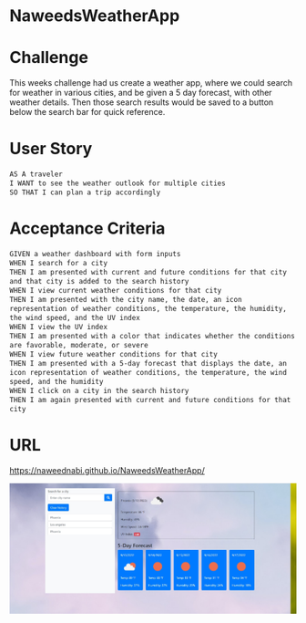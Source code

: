 # NaweedsWeatherApp

# Challenge

This weeks challenge had us create a weather app, where we could search for weather in various cities, and be given a 5 day forecast, with other weather details.   Then those search results would be saved to a button below the search bar for quick reference.


# User Story 

```
AS A traveler
I WANT to see the weather outlook for multiple cities
SO THAT I can plan a trip accordingly
```
# Acceptance Criteria

```
GIVEN a weather dashboard with form inputs
WHEN I search for a city
THEN I am presented with current and future conditions for that city and that city is added to the search history
WHEN I view current weather conditions for that city
THEN I am presented with the city name, the date, an icon representation of weather conditions, the temperature, the humidity, the wind speed, and the UV index
WHEN I view the UV index
THEN I am presented with a color that indicates whether the conditions are favorable, moderate, or severe
WHEN I view future weather conditions for that city
THEN I am presented with a 5-day forecast that displays the date, an icon representation of weather conditions, the temperature, the wind speed, and the humidity
WHEN I click on a city in the search history
THEN I am again presented with current and future conditions for that city
```

# URL

https://naweednabi.github.io/NaweedsWeatherApp/

![screen shot](./media/weatherAppSS.jpg)